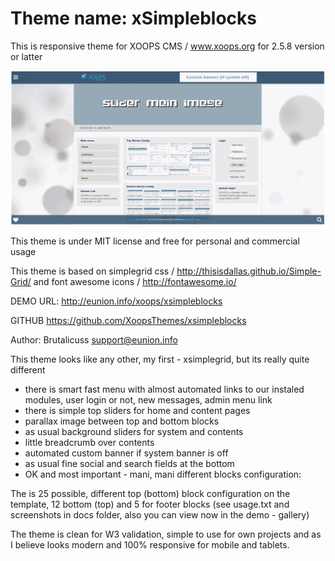 # Theme name: xSimpleblocks


This is responsive theme for XOOPS CMS / www.xoops.org for 2.5.8 version or latter

![Theme Preview](/shot.jpg)

This theme is under MIT license and free for personal and commercial usage


This theme is based on simplegrid css / http://thisisdallas.github.io/Simple-Grid/
and font awesome icons / http://fontawesome.io/


DEMO URL:			http://eunion.info/xoops/xsimpleblocks


GITHUB              https://github.com/XoopsThemes/xsimpleblocks


Author:
Brutalicuss         support@eunion.info

This theme looks like any other, my first - xsimplegrid, but its really quite different

- there is smart fast menu with almost automated links to our instaled modules, user login or not, new messages, admin menu link
- there is simple top sliders for home and content pages
- parallax image between top and bottom blocks
- as usual background sliders for system and contents
- little breadcrumb over contents
- automated custom banner if system banner is off
- as usual fine social and search fields at the bottom
- OK and most important - mani, mani different blocks configuration:


The is 25 possible, different top (bottom) block configuration on the template, 12 bottom (top) and 5 for footer blocks
(see usage.txt and screenshots in docs folder, also you can view now in the demo - gallery) 

The theme is clean for W3 validation, simple to use for own projects and as I believe looks modern and 100% responsive for mobile and tablets.

